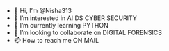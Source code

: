 - 👋 Hi, I’m @Nisha313
- 👀 I’m interested in AI DS CYBER SECURITY
- 🌱 I’m currently learning PYTHON
- 💞️ I’m looking to collaborate on DIGITAL FORENSICS
- 📫 How to reach me ON MAIL

<!---
Nisha313/Nisha313 is a ✨ special ✨ repository because its `README.md` (this file) appears on your GitHub profile.
You can click the Preview link to take a look at your changes.
--->
